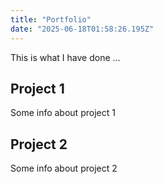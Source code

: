 ```yaml
---
title: "Portfolio"
date: "2025-06-18T01:58:26.195Z"
---
```



This is what I have done …


## Project 1

Some info about project 1


## Project 2

Some info about project 2

